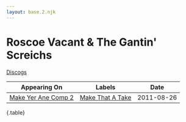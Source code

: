 ```yaml
---
layout: base.2.njk
---
```


# Roscoe Vacant & The Gantin' Screichs

[Discogs](https://www.discogs.com/artist/5941484-Roscoe-Vacant-The-Gantin-Screichs)

| Appearing On | Labels | Date |
|---|---|---|
[Make Yer Ane Comp 2](../../releases/various-make-yer-ane-comp-2) | [Make That A Take](../../labels/make-that-a-take) | 2011-08-26 |

{.table}